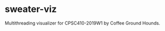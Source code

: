 # sweater-viz

Multithreading visualizer for CPSC410-2019W1 by Coffee Ground Hounds.

<!--TODO: add diagrams of prototype-->